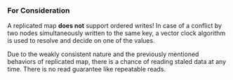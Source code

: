 

### For Consideration

A replicated map **does not** support ordered writes! In case of a conflict by two nodes simultaneously written to the
same key, a vector clock algorithm is used to resolve and decide on one of the values.

Due to the weakly consistent nature and the previously mentioned behaviors of replicated map, there is a
chance of reading staled data at any time. There is no read guarantee like repeatable reads.
